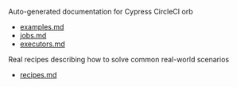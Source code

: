 Auto-generated documentation for Cypress CircleCI orb

- [examples.md](./examples.md)
- [jobs.md](./jobs.md)
- [executors.md](./executors.md)

Real recipes describing how to solve common real-world scenarios

- [recipes.md](./recipes.md)

